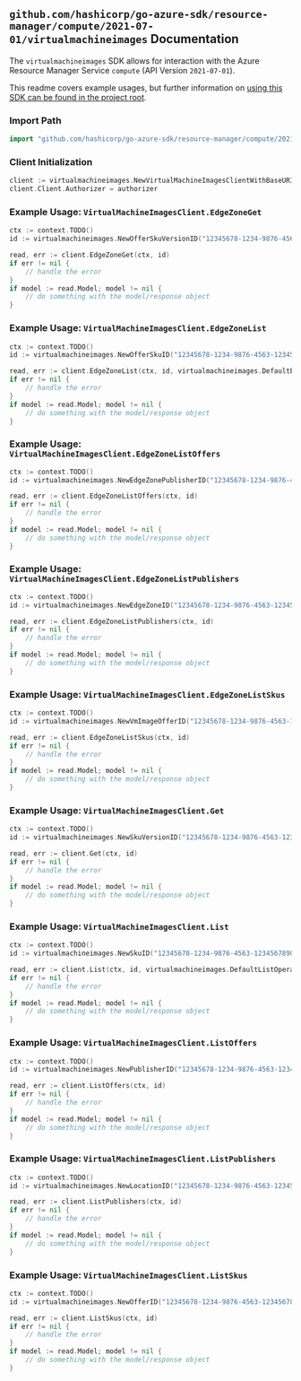 
## `github.com/hashicorp/go-azure-sdk/resource-manager/compute/2021-07-01/virtualmachineimages` Documentation

The `virtualmachineimages` SDK allows for interaction with the Azure Resource Manager Service `compute` (API Version `2021-07-01`).

This readme covers example usages, but further information on [using this SDK can be found in the project root](https://github.com/hashicorp/go-azure-sdk/tree/main/docs).

### Import Path

```go
import "github.com/hashicorp/go-azure-sdk/resource-manager/compute/2021-07-01/virtualmachineimages"
```


### Client Initialization

```go
client := virtualmachineimages.NewVirtualMachineImagesClientWithBaseURI("https://management.azure.com")
client.Client.Authorizer = authorizer
```


### Example Usage: `VirtualMachineImagesClient.EdgeZoneGet`

```go
ctx := context.TODO()
id := virtualmachineimages.NewOfferSkuVersionID("12345678-1234-9876-4563-123456789012", "locationValue", "edgeZoneValue", "publisherValue", "offerValue", "skusValue", "versionValue")

read, err := client.EdgeZoneGet(ctx, id)
if err != nil {
	// handle the error
}
if model := read.Model; model != nil {
	// do something with the model/response object
}
```


### Example Usage: `VirtualMachineImagesClient.EdgeZoneList`

```go
ctx := context.TODO()
id := virtualmachineimages.NewOfferSkuID("12345678-1234-9876-4563-123456789012", "locationValue", "edgeZoneValue", "publisherValue", "offerValue", "skusValue")

read, err := client.EdgeZoneList(ctx, id, virtualmachineimages.DefaultEdgeZoneListOperationOptions())
if err != nil {
	// handle the error
}
if model := read.Model; model != nil {
	// do something with the model/response object
}
```


### Example Usage: `VirtualMachineImagesClient.EdgeZoneListOffers`

```go
ctx := context.TODO()
id := virtualmachineimages.NewEdgeZonePublisherID("12345678-1234-9876-4563-123456789012", "locationValue", "edgeZoneValue", "publisherValue")

read, err := client.EdgeZoneListOffers(ctx, id)
if err != nil {
	// handle the error
}
if model := read.Model; model != nil {
	// do something with the model/response object
}
```


### Example Usage: `VirtualMachineImagesClient.EdgeZoneListPublishers`

```go
ctx := context.TODO()
id := virtualmachineimages.NewEdgeZoneID("12345678-1234-9876-4563-123456789012", "locationValue", "edgeZoneValue")

read, err := client.EdgeZoneListPublishers(ctx, id)
if err != nil {
	// handle the error
}
if model := read.Model; model != nil {
	// do something with the model/response object
}
```


### Example Usage: `VirtualMachineImagesClient.EdgeZoneListSkus`

```go
ctx := context.TODO()
id := virtualmachineimages.NewVmImageOfferID("12345678-1234-9876-4563-123456789012", "locationValue", "edgeZoneValue", "publisherValue", "offerValue")

read, err := client.EdgeZoneListSkus(ctx, id)
if err != nil {
	// handle the error
}
if model := read.Model; model != nil {
	// do something with the model/response object
}
```


### Example Usage: `VirtualMachineImagesClient.Get`

```go
ctx := context.TODO()
id := virtualmachineimages.NewSkuVersionID("12345678-1234-9876-4563-123456789012", "locationValue", "publisherValue", "offerValue", "skusValue", "versionValue")

read, err := client.Get(ctx, id)
if err != nil {
	// handle the error
}
if model := read.Model; model != nil {
	// do something with the model/response object
}
```


### Example Usage: `VirtualMachineImagesClient.List`

```go
ctx := context.TODO()
id := virtualmachineimages.NewSkuID("12345678-1234-9876-4563-123456789012", "locationValue", "publisherValue", "offerValue", "skusValue")

read, err := client.List(ctx, id, virtualmachineimages.DefaultListOperationOptions())
if err != nil {
	// handle the error
}
if model := read.Model; model != nil {
	// do something with the model/response object
}
```


### Example Usage: `VirtualMachineImagesClient.ListOffers`

```go
ctx := context.TODO()
id := virtualmachineimages.NewPublisherID("12345678-1234-9876-4563-123456789012", "locationValue", "publisherValue")

read, err := client.ListOffers(ctx, id)
if err != nil {
	// handle the error
}
if model := read.Model; model != nil {
	// do something with the model/response object
}
```


### Example Usage: `VirtualMachineImagesClient.ListPublishers`

```go
ctx := context.TODO()
id := virtualmachineimages.NewLocationID("12345678-1234-9876-4563-123456789012", "locationValue")

read, err := client.ListPublishers(ctx, id)
if err != nil {
	// handle the error
}
if model := read.Model; model != nil {
	// do something with the model/response object
}
```


### Example Usage: `VirtualMachineImagesClient.ListSkus`

```go
ctx := context.TODO()
id := virtualmachineimages.NewOfferID("12345678-1234-9876-4563-123456789012", "locationValue", "publisherValue", "offerValue")

read, err := client.ListSkus(ctx, id)
if err != nil {
	// handle the error
}
if model := read.Model; model != nil {
	// do something with the model/response object
}
```

